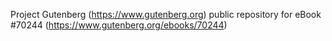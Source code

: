 Project Gutenberg (https://www.gutenberg.org) public repository for
eBook #70244 (https://www.gutenberg.org/ebooks/70244)
